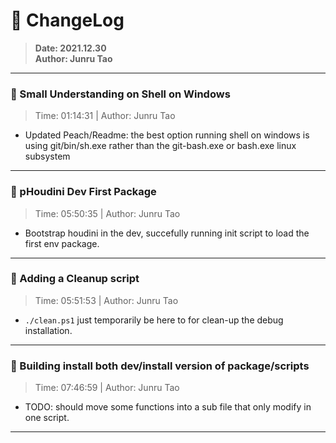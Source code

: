 # :hammer: ChangeLog
> __Date: 2021.12.30__<br>
> __Author: Junru Tao__<br>
---

### :electric_plug: Small Understanding on Shell on Windows
> Time: 01:14:31 | Author: Junru Tao
* Updated Peach/Readme: 
    the best option running shell on windows is using git/bin/sh.exe rather than the git-bash.exe or bash.exe linux subsystem

---


### :electric_plug: pHoudini Dev First Package
> Time: 05:50:35 | Author: Junru Tao
* Bootstrap houdini in the dev, succefully running init script to load the first env package.

---


### :electric_plug: Adding a Cleanup script
> Time: 05:51:53 | Author: Junru Tao
* `./clean.ps1` just temporarily be here to for clean-up the debug installation.

---


### :electric_plug: Building install both dev/install version of package/scripts
> Time: 07:46:59 | Author: Junru Tao
* TODO: should move some functions into a sub file that only modify in one script.

---


